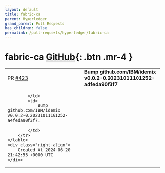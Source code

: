 ```yaml
---
layout: default
title: fabric-ca
parent: Hyperledger
grand_parent: Pull Requests
has_children: false
permalink: /pull-requests/hyperledger/fabric-ca
---
```


# fabric-ca <span class="fs-3 right-align">[GitHub](https://github.com/hyperledger/fabric-ca){: .btn .mr-4 }</span>


<div>
    <table>
        <tr>
            <td>
                PR <a href="https://github.com/hyperledger/fabric-ca/pull/423" class=".btn">#423</a>
            </td>
            <td>
                <b>
                    Bump github.com/IBM/idemix v0.0.2-0.20231011101252-a4feda90f3f7
                </b>
            </td>
        </tr>
        <tr>
            <td>
                
            </td>
            <td>
                Bump github.com/IBM/idemix v0.0.2-0.20231011101252-a4feda90f3f7.

            </td>
        </tr>
    </table>
    <div class="right-align">
        Created At 2024-06-20 21:42:55 +0000 UTC
    </div>
</div>

